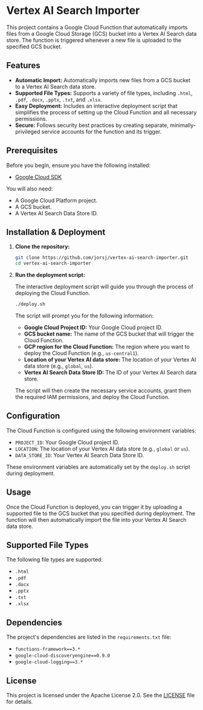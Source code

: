 # Vertex AI Search Importer

This project contains a Google Cloud Function that automatically imports files from a Google Cloud Storage (GCS) bucket into a Vertex AI Search data store. The function is triggered whenever a new file is uploaded to the specified GCS bucket.

## Features

-   **Automatic Import:** Automatically imports new files from a GCS bucket to a Vertex AI Search data store.
-   **Supported File Types:** Supports a variety of file types, including `.html`, `.pdf`, `.docx`, `.pptx`, `.txt`, and `.xlsx`.
-   **Easy Deployment:** Includes an interactive deployment script that simplifies the process of setting up the Cloud Function and all necessary permissions.
-   **Secure:** Follows security best practices by creating separate, minimally-privileged service accounts for the function and its trigger.

## Prerequisites

Before you begin, ensure you have the following installed:

-   [Google Cloud SDK](https://cloud.google.com/sdk/install)

You will also need:

-   A Google Cloud Platform project.
-   A GCS bucket.
-   A Vertex AI Search Data Store ID.

## Installation & Deployment

1.  **Clone the repository:**

    ```bash
    git clone https://github.com/jorsj/vertex-ai-search-importer.git
    cd vertex-ai-search-importer
    ```

2.  **Run the deployment script:**

    The interactive deployment script will guide you through the process of deploying the Cloud Function.

    ```bash
    ./deploy.sh
    ```

    The script will prompt you for the following information:

    -   **Google Cloud Project ID:** Your Google Cloud project ID.
    -   **GCS bucket name:** The name of the GCS bucket that will trigger the Cloud Function.
    -   **GCP region for the Cloud Function:** The region where you want to deploy the Cloud Function (e.g., `us-central1`).
    -   **Location of your Vertex AI data store:** The location of your Vertex AI data store (e.g., `global`, `us`).
    -   **Vertex AI Search Data Store ID:** The ID of your Vertex AI Search data store.

    The script will then create the necessary service accounts, grant them the required IAM permissions, and deploy the Cloud Function.

## Configuration

The Cloud Function is configured using the following environment variables:

-   `PROJECT_ID`: Your Google Cloud project ID.
-   `LOCATION`: The location of your Vertex AI data store (e.g., `global` or `us`).
-   `DATA_STORE_ID`: Your Vertex AI Search Data Store ID.

These environment variables are automatically set by the `deploy.sh` script during deployment.

## Usage

Once the Cloud Function is deployed, you can trigger it by uploading a supported file to the GCS bucket that you specified during deployment. The function will then automatically import the file into your Vertex AI Search data store.

## Supported File Types

The following file types are supported:

-   `.html`
-   `.pdf`
-   `.docx`
-   `.pptx`
-   `.txt`
-   `.xlsx`

## Dependencies

The project's dependencies are listed in the `requirements.txt` file:

-   `functions-framework==3.*`
-   `google-cloud-discoveryengine==0.9.0`
-   `google-cloud-logging==3.*`

## License

This project is licensed under the Apache License 2.0. See the [LICENSE](LICENSE) file for details.
